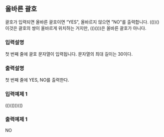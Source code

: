 ## 올바른 괄호

괄호가 입력되면 올바른 괄호이면 “YES", 올바르지 않으면 ”NO"를 출력합니다.
(())() 이것은 괄호의 쌍이 올바르게 위치하는 거지만, (()()))은 올바른 괄호가 아니다.

### 입력설명

첫 번째 줄에 괄호 문자열이 입력됩니다. 문자열의 최대 길이는 30이다.

### 출력설명

첫 번째 줄에 YES, NO를 출력한다.

### 입력예제 1

(()(()))(()

### 출력예제 1

NO
